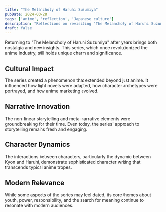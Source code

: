 ```yaml
---
title: "The Melancholy of Haruhi Suzumiya"
pubDate: 2024-03-28
tags: ['anime', 'reflection', 'Japanese culture']
description: "Reflections on revisiting 'The Melancholy of Haruhi Suzumiya' and its impact on anime culture."
draft: false
---
```


Returning to "The Melancholy of Haruhi Suzumiya" after years brings both nostalgia and new insights. This series, which once revolutionized the anime industry, still holds unique charm and significance.

## Cultural Impact

The series created a phenomenon that extended beyond just anime. It influenced how light novels were adapted, how character archetypes were portrayed, and how anime marketing evolved.

## Narrative Innovation

The non-linear storytelling and meta-narrative elements were groundbreaking for their time. Even today, the series' approach to storytelling remains fresh and engaging.

## Character Dynamics

The interactions between characters, particularly the dynamic between Kyon and Haruhi, demonstrate sophisticated character writing that transcends typical anime tropes.

## Modern Relevance

While some aspects of the series may feel dated, its core themes about youth, power, responsibility, and the search for meaning continue to resonate with modern audiences.